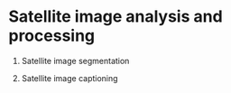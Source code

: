 # Satellite image analysis and processing

1. Satellite image segmentation

2. Satellite image captioning
